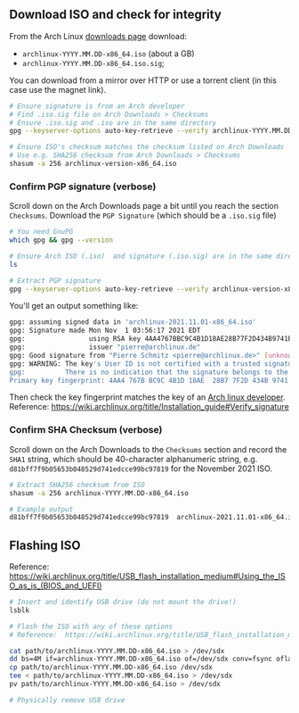 ## Download ISO and check for integrity

From the Arch Linux [downloads page](https://archlinux.org/download/) download:

- `archlinux-YYYY.MM.DD-x86_64.iso` (about a GB)
- `archlinux-YYYY.MM.DD-x86_64.iso.sig`;

You can download from a mirror over HTTP or use a torrent client (in this case use the magnet link).

```bash
# Ensure signature is from an Arch developer
# Find .iso.sig file on Arch Downloads > Checksums
# Ensure .iso.sig and .iso are in the same directory
gpg --keyserver-options auto-key-retrieve --verify archlinux-YYYY.MM.DD-x86_64.iso.sig

# Ensure ISO's checksum matches the checksum listed on Arch Downloads
# Use e.g. SHA256 checksum from Arch Downloads > Checksums
shasum -a 256 archlinux-version-x86_64.iso
```

### Confirm PGP signature (verbose)

Scroll down on the Arch Downloads page a bit until you reach the section `Checksums`.
Download the `PGP Signature` (which should be a `.iso.sig` file)

```bash
# You need GnuPG
which gpg && gpg --version

# Ensure Arch ISO (.iso)  and signature (.iso.sig) are in the same directory
ls

# Extract PGP signature
gpg --keyserver-options auto-key-retrieve --verify archlinux-version-x86_64.iso.sig
```

You'll get an output something like:

```bash
gpg: assuming signed data in 'archlinux-2021.11.01-x86_64.iso'
gpg: Signature made Mon Nov  1 03:56:17 2021 EDT
gpg:                using RSA key 4AA4767BBC9C4B1D18AE28B77F2D434B9741E8AC
gpg:                issuer "pierre@archlinux.de"
gpg: Good signature from "Pierre Schmitz <pierre@archlinux.de>" [unknown]
gpg: WARNING: The key's User ID is not certified with a trusted signature!
gpg:          There is no indication that the signature belongs to the owner.
Primary key fingerprint: 4AA4 767B BC9C 4B1D 18AE  28B7 7F2D 434B 9741 E8AC
```

Then check the key fingerprint matches the key of an [Arch linux developer](https://archlinux.org/people/developers/).
Reference: https://wiki.archlinux.org/title/Installation_guide#Verify_signature

### Confirm SHA Checksum (verbose)

Scroll down on the Arch Downloads to the `Checksums` section and record the `SHA1` string, which should be 40-character alphanumeric string,
e.g. `d81bff7f9b05653b048529d741edcce99bc97819` for the November 2021 ISO.

```bash
# Extract SHA256 checksum from ISO
shasum -a 256 archlinux-YYYY.MM.DD-x86_64.iso

# Example output
d81bff7f9b05653b048529d741edcce99bc97819  archlinux-2021.11.01-x86_64.iso
```

## Flashing ISO

Reference: https://wiki.archlinux.org/title/USB_flash_installation_medium#Using_the_ISO_as_is_(BIOS_and_UEFI)

```bash
# Insert and identify USB drive (do not mount the drive!)
lsblk

# Flash the ISO with any of these options
# Reference:  https://wiki.archlinux.org/title/USB_flash_installation_medium#Using_basic_command_line_utilities

cat path/to/archlinux-YYYY.MM.DD-x86_64.iso > /dev/sdx
dd bs=4M if=archlinux-YYYY.MM.DD-x86_64.iso of=/dev/sdx conv=fsync oflag=direct status=progress
cp path/to/archlinux-YYYY.MM.DD-x86_64.iso /dev/sdx
tee < path/to/archlinux-YYYY.MM.DD-x86_64.iso > /dev/sdx
pv path/to/archlinux-YYYY.MM.DD-x86_64.iso > /dev/sdx

# Physically remove USB drive
```
